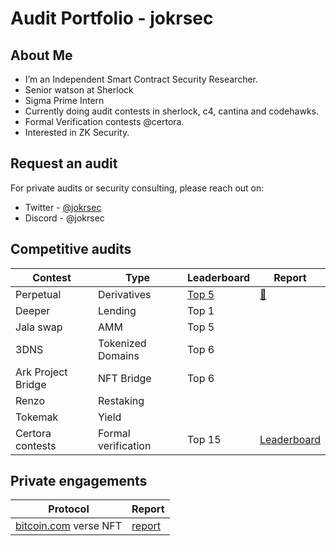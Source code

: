 # Audit Portfolio - jokrsec

## About Me
* I’m an Independent Smart Contract Security Researcher.
* Senior watson at Sherlock
* Sigma Prime Intern
* Currently doing audit contests in sherlock, c4, cantina and codehawks.
* Formal Verification contests @certora.
* Interested in ZK Security.

## Request an audit
For private audits or security consulting, please reach out on:
- Twitter  - [@jokrsec](https://x.com/jokrsec)
- Discord - @jokrsec

## Competitive audits
| Contest | Type | Leaderboard | Report | 
| - | - | - | - |
| Perpetual | Derivatives | [Top 5](https://audits.sherlock.xyz/contests/219) | [📄](https://audits.sherlock.xyz/contests/219/report)
| Deeper | Lending | Top 1 |
| Jala swap | AMM | Top 5 |
| 3DNS | Tokenized Domains | Top 6 | 
| Ark Project Bridge | NFT Bridge | Top 6 |
| Renzo | Restaking |
| Tokemak | Yield | 
| Certora contests | Formal verification | Top 15 | [Leaderboard](https://www.certora.com/leaderboard) |

## Private engagements
| Protocol | Report | 
| - | - |
| [bitcoin.com](https://www.bitcoin.com/) verse NFT | [report](https://github.com/jokrsec/Audits/blob/main/verse-nft-audit-report-2.pdf) |
